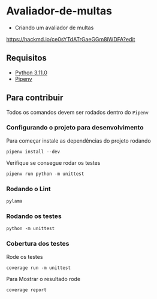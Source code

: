 # Avaliador-de-multas
  - Criando um avaliador de multas

https://hackmd.io/ce0sYTdATrGaeGGm8iWDFA?edit

## Requisitos
- [Python 3.11.0](https://www.python.org/downloads/release/python-3110/)
- [Pipenv](https://pipenv.pypa.io/en/latest/)

## Para contribuir

Todos os comandos devem ser rodados dentro do `Pipenv`

### Configurando o projeto para desenvolvimento
Para começar instale as dependências do projeto rodando
```
pipenv install --dev
```
Verifique se consegue rodar os testes
```
pipenv run python -m unittest
```

### Rodando o Lint
```
pylama
```

### Rodando os testes
```
python -m unittest
```

### Cobertura dos testes
Rode os testes
```
coverage run -m unittest
```
Para Mostrar o resultado rode
```
coverage report
```
